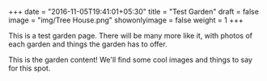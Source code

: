 +++
date = "2016-11-05T19:41:01+05:30"
title = "Test Garden"
draft = false
image = "img/Tree House.png"
showonlyimage = false
weight = 1
+++

This is a test garden page.  There will be many more like it, with photos of each garden and things the garden has to offer.
<!--more-->

This is the garden content!  We'll find some cool images and things to say for this spot.